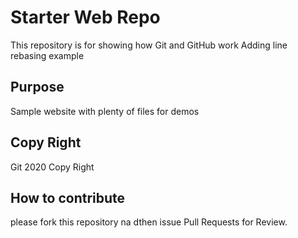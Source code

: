 # Starter Web Repo

This repository is for showing how Git and GitHub work
Adding line rebasing example

## Purpose

Sample website with plenty of files for demos


## Copy Right 

Git 2020 Copy Right


## How to contribute 
please fork this repository na dthen issue Pull Requests for Review.